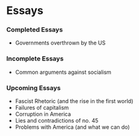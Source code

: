 # Essays

### Completed Essays

* Governments overthrown by the US

### Incomplete Essays

* Common arguments against socialism

### Upcoming Essays

* Fascist Rhetoric (and the rise in the first world)
* Failures of capitalism
* Corruption in America
* Lies and contradictions of no. 45
* Problems with America (and what we can do)
